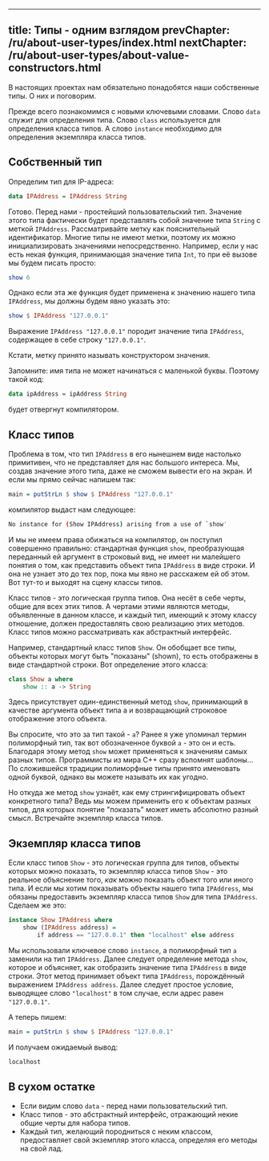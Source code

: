 ----
title: Типы - одним взглядом
prevChapter: /ru/about-user-types/index.html
nextChapter: /ru/about-user-types/about-value-constructors.html
----

В настоящих проектах нам обязательно понадобятся наши собственные типы. О них и поговорим.

Прежде всего познакомимся с новыми ключевыми словами. Слово `data` служит для определения типа. Слово `class` используется для определения класса типов. А слово `instance` необходимо для определения экземпляра класса типов.

## Собственный тип

Определим тип для IP-адреса:
 
```haskell
data IPAddress = IPAddress String
```

Готово. Перед нами - простейший пользовательский тип. Значение этого типа фактически будет представлять собой значение типа `String` с меткой `IPAddress`. Рассматривайте метку как пояснительный идентификатор. Многие типы не имеют метки, поэтому их можно инициализировать значениями непосредственно. Например, если у нас есть некая функция, принимающая значение типа `Int`, то при её вызове мы будем писать просто:

```haskell
show 6
```

Однако если эта же функция будет применена к значению нашего типа `IPAddress`, мы должны будем явно указать это:

```haskell
show $ IPAddress "127.0.0.1"
```

Выражение `IPAddress "127.0.0.1"` породит значение типа `IPAddress`, содержащее в себе строку `"127.0.0.1"`.

Кстати, метку принято называть конструктором значения.

Запомните: имя типа не может начинаться с маленькой буквы. Поэтому такой код:

```haskell
data ipAddress = ipAddress String
```

будет отвергнут компилятором.

## Класс типов

Проблема в том, что тип `IPAddress` в его нынешнем виде настолько примитивен, что не представляет для нас большого интереса. Мы, создав значение этого типа, даже не сможем вывести его на экран. И если мы прямо сейчас напишем так:

```haskell
main = putStrLn $ show $ IPAddress "127.0.0.1"
```

компилятор выдаст нам следующее:

```bash
No instance for (Show IPAddress) arising from a use of `show'
```

И мы не имеем права обижаться на компилятор, он поступил совершенно правильно: стандартная функция `show`, преобразующая переданный ей аргумент в строковый вид, не имеет ни малейшего понятия о том, как представить объект типа `IPAddress` в виде строки. И она не узнает это до тех пор, пока мы явно не расскажем ей об этом. Вот тут-то и выходят на сцену классы типов.

Класс типов - это логическая группа типов. Она несёт в себе черты, общие для всех этих типов. А чертами этими являются методы, объявленные в данном классе, и каждый тип, имеющий к этому классу отношение, должен предоставлять свою реализацию этих методов. Класс типов можно рассматривать как абстрактный интерфейс.

Например, стандартный класс типов `Show`. Он обобщает все типы, объекты которых могут быть "показаны" (shown), то есть отображены в виде стандартной строки. Вот определение этого класса:

```haskell
class Show a where
    show :: a -> String
```

Здесь присутствует один-единственный метод `show`, принимающий в качестве аргумента объект типа a и возвращающий строковое отображение этого объекта.

Вы спросите, что это за тип такой - `a`? Ранее я уже упоминал термин полиморфный тип, так вот обозначенное буквой `a` - это он и есть. Благодаря этому метод `show` может применяться к значениям самых разных типов. Программисты из мира C++ сразу вспомнят шаблоны... По сложившейся традиции полиморфные типы принято именовать одной буквой, однако вы можете называть их как угодно.

Но откуда же метод `show` узнаёт, как ему стрингифицировать объект конкретного типа? Ведь мы можем применить его к объектам разных типов, для которых понятие "показать" может иметь абсолютно разный смысл. Встречайте экземпляр класса типов.

## Экземпляр класса типов

Если класс типов `Show` - это логическая группа для типов, объекты которых можно показать, то экземпляр класса типов `Show` - это реальное объяснение того, _как_ можно показать объект того или иного типа. И если мы хотим показывать объекты нашего типа `IPAddress`, мы обязаны предоставить экземпляр класса типов `Show` для типа `IPAddress`. Сделаем же это:

```haskell
instance Show IPAddress where
    show (IPAddress address) =
        if address == "127.0.0.1" then "localhost" else address
```

Мы использовали ключевое слово `instance`, а полиморфный тип `a` заменили на тип `IPAddress`. Далее следует определение метода `show`, которое и объясняет, как отобразить значение типа `IPAddress` в виде строки. Этот метод принимает объект типа `IPAddress`, порождённый выражением `IPAddress address`. Далее следует простое условие, выводящее слово `"localhost"` в том случае, если адрес равен `"127.0.0.1"`.

А теперь пишем:

```haskell
main = putStrLn $ show $ IPAddress "127.0.0.1"
```

И получаем ожидаемый вывод:

```bash
localhost
```

## В сухом остатке

* Если видим слово `data` - перед нами пользовательский тип.
* Класс типов - это абстрактный интерфейс, отражающий некие общие черты для набора типов.
* Каждый тип, желающий породниться с неким классом, предоставляет свой экземпляр этого класса, определяя его методы на свой лад.

